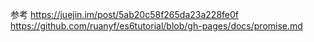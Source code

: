 参考
https://juejin.im/post/5ab20c58f265da23a228fe0f  
https://github.com/ruanyf/es6tutorial/blob/gh-pages/docs/promise.md
